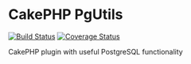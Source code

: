 # CakePHP PgUtils

[![Build Status](https://img.shields.io/travis/com/voronoy/cakephp-pgutils?style=flat-square)](https://travis-ci.com/github/voronoy/cakephp-pgutils)
[![Coverage Status](https://img.shields.io/codecov/c/gh/voronoy/cakephp-pgutils?style=flat-square)](https://codecov.io/gh/voronoy/cakephp-pgutils)

CakePHP plugin with useful PostgreSQL functionality
